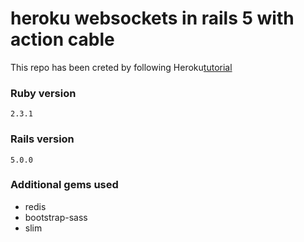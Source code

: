 # heroku websockets in rails 5 with action cable

This repo has been creted by following Heroku[tutorial](https://blog.heroku.com/real_time_rails_implementing_websockets_in_rails_5_with_action_cable)

### Ruby version
```
2.3.1
```

### Rails version
```
5.0.0
```

### Additional gems used

* redis
* bootstrap-sass
* slim

